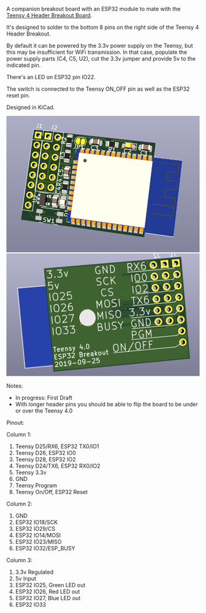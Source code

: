 A companion breakout board with an ESP32 module to mate with the [Teensy 4 Header Breakout Board](https://github.com/blackketter/teensy4_header_breakout).  

It's designed to solder to the bottom 8 pins on the right side of the Teensy 4 Header Breakout. 

By default it can be powered by the 3.3v power supply on the Teensy, but this may be insufficient for WiFi transmission.  In that case, populate the power supply parts (C4, C5, U2), cut the 3.3v jumper and provide 5v to the indicated pin.

There's an LED on ESP32 pin IO22.

The switch is connected to the Teensy ON_OFF pin as well as the ESP32 reset pin.

Designed in KiCad.

![breakout render](render.png)
![breakout render](render_back.png)

Notes:

- In progress: First Draft
- With longer header pins you should be able to flip the board to be under or over the Teensy 4.0

Pinout:

Column 1:

1. Teensy D25/RX6, ESP32 TX0/IO1
2. Teensy D26, ESP32 IO0
3. Teensy D28, ESP32 IO2
4. Teensy D24/TX6, ESP32 RX0/IO2
5. Teensy 3.3v
6. GND
7. Teensy Program
8. Teensy On/Off, ESP32 Reset

Column 2:

1. GND
2. ESP32 IO18/SCK
3. ESP32 IO29/CS
4. ESP32 IO14/MOSI
5. ESP32 IO23/MISO
6. ESP32 IO32/ESP_BUSY

Column 3:

1. 3.3v Regulated
2. 5v Input
3. ESP32 IO25, Green LED out
4. ESP32 IO26, Red LED out
5. ESP32 IO27, Blue LED out
6. ESP32 IO33